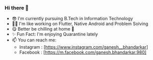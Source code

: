 ### Hi there 👋

<!--
**ganeshbhandarkar/ganeshbhandarkar** is a ✨ _special_ ✨ repository because its `README.md` (this file) appears on your GitHub profile.

Here are some ideas to get you started:

- 🔭 I’m currently working on ...
- 🌱 I’m currently learning ...
- 👯 I’m looking to collaborate on ...
- 🤔 I’m looking for help with ...
- 💬 Ask me about ...
- 📫 How to reach me: ...
- 😄 Pronouns: ...
- ⚡ Fun fact: ...
-->

- 😎 I'm currently pursuing B.Tech in Information Technology
- 👨‍🏭 I'm like working on Flutter, Native Android and Problem Solving
- 😋 Better be chilling at home 🏡
- ✨ Fun Fact: I'm enjoying Quarantine lately
- 📫 You can reach me:
  - Instagram : [https://www.instagram.com/ganesh__bhandarkar]
  - Facebook : [https://m.facebook.com/ganesh.bhandarkar.980]
